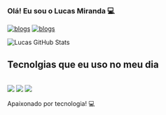 
### Olá! Eu sou o Lucas Miranda 💻
[![blogs](https://img.shields.io/badge/Instagram-E4405F?style=for-the-badge&logo=instagram&logoColor=white)](https://instagram.com/lucas7miranda?igshid=OGQ5ZDc2ODk2ZA==)
[![blogs](https://img.shields.io/badge/LinkedIn-0077B5?style=for-the-badge&logo=linkedin&logoColor=white)](https://www.linkedin.com/in/lucas-miranda-396a87265/)

![Lucas GitHub Stats](https://github-readme-stats.vercel.app/api?username=LucasMiranda1&show_icons=true&theme=dracula)

## Tecnolgias que eu uso no meu dia

<div style= "display: inline block"><br/>
<img olign="center" olt="html5" src="https://img.shields.io/badge/HTML5-E34F26?style=for-the-badge&logo=html5&logoColor=white" />
<img olign="center" olt="html5" src="https://img.shields.io/badge/CSS-239120?&style=for-the-badge&logo=css3&logoColor=white" />
<img olign="center" olt="html5" src="https://img.shields.io/badge/JavaScript-323330?style=for-the-badge&logo=javascript&logoColor=F7DF1E" /><br>

Apaixonado por tecnologia! 💻
